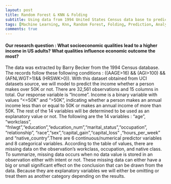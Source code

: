 ```yaml
---
layout: post
title: Random Forest & KNN & Folding 
subtitle: Using data from 1994 United States Census data base to predict income
tags: [Machine Learning, Knn, Random Forest, Folding, Prediction, Analysis]
comments: true
---
```


#### Our research question : What socioeconomic qualities lead to a higher income in US adults? What qualities influence economic outcome the most?



The data was extracted by Barry Becker from the 1994 Census database. The records follow these following conditions : ((AAGE>16) && (AGI>100) && (AFNLWGT>1)&& (HRSWK>0)). With this dataset obtained from UCI datasets source, we will model to predict the income whether a person makes over 50K or not. There are 32,561 observations and 15 columns in total. Our response variable is “Income”. Income is a binary variable with values “<=50K” and “>50K”, indicating whether a person makes an annual income less than or equal to 50K or makes an annual income of more than 50K. The rest of the 14 variables will be determined to be used as an explanatory value or not. The following are the 14 variables : “age”, “workclass”, “fnlwgt”,“education”,“education_num”,“marital_status”,“occupation”, “relationship”, “race”,“sex”,“capital_gain”,“capital_loss” ,“hours_per_week” and “native_country”.There are 6 continuous/numerical predictor variables and 8 categorical variables. According to the table of values, there are missing data on the observation’s workclass, occupation, and native class. To summarize, missing data occurs when no data value is stored in an observation either with intent or not. These missing data can either have a big or small significant effect on the conclusion that can be drawn from the data. Because they are explanatory variables we will either be omitting or treat them as another category depending on the results.
